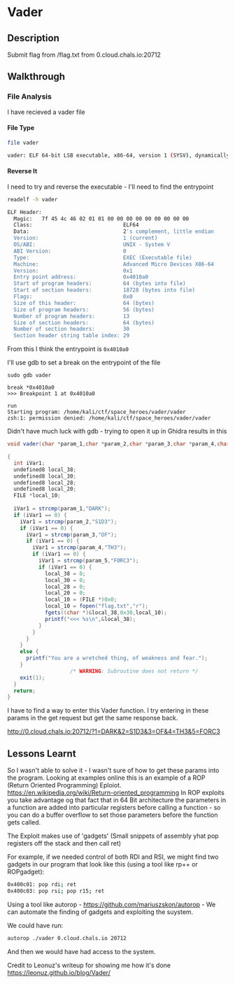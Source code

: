 # Vader

## Description

Submit flag from /flag.txt from 0.cloud.chals.io:20712

## Walkthrough

### File Analysis
I have recieved a vader file

#### File Type

```bash
file vader

vader: ELF 64-bit LSB executable, x86-64, version 1 (SYSV), dynamically linked, interpreter /lib64/ld-linux-x86-64.so.2, BuildID[sha1]=7d60f442a159c7fce6d6d5463b2200444210d82a, for GNU/Linux 3.2.0, not stripped
```

#### Reverse It
I need to try and reverse the executable - I'll need to find the entrypoint
```bash
readelf -h vader

ELF Header:
  Magic:   7f 45 4c 46 02 01 01 00 00 00 00 00 00 00 00 00 
  Class:                             ELF64
  Data:                              2's complement, little endian
  Version:                           1 (current)
  OS/ABI:                            UNIX - System V
  ABI Version:                       0
  Type:                              EXEC (Executable file)
  Machine:                           Advanced Micro Devices X86-64
  Version:                           0x1
  Entry point address:               0x4010a0
  Start of program headers:          64 (bytes into file)
  Start of section headers:          18728 (bytes into file)
  Flags:                             0x0
  Size of this header:               64 (bytes)
  Size of program headers:           56 (bytes)
  Number of program headers:         13
  Size of section headers:           64 (bytes)
  Number of section headers:         30
  Section header string table index: 29
```

From this I think the entrypoint is `0x4010a0`

I'll use gdb to set a break on the entrypoint of the file

```gdb
sudo gdb vader

break *0x4010a0
>>> Breakpoint 1 at 0x4010a0

run
Starting program: /home/kali/ctf/space_heroes/vader/vader 
zsh:1: permission denied: /home/kali/ctf/space_heroes/vader/vader

```

Didn't have much luck with gdb - trying to open it up in Ghidra results in this

```c#
void vader(char *param_1,char *param_2,char *param_3,char *param_4,char *param_5)

{
  int iVar1;
  undefined8 local_38;
  undefined8 local_30;
  undefined8 local_28;
  undefined8 local_20;
  FILE *local_10;
  
  iVar1 = strcmp(param_1,"DARK");
  if (iVar1 == 0) {
    iVar1 = strcmp(param_2,"S1D3");
    if (iVar1 == 0) {
      iVar1 = strcmp(param_3,"OF");
      if (iVar1 == 0) {
        iVar1 = strcmp(param_4,"TH3");
        if (iVar1 == 0) {
          iVar1 = strcmp(param_5,"FORC3");
          if (iVar1 == 0) {
            local_38 = 0;
            local_30 = 0;
            local_28 = 0;
            local_20 = 0;
            local_10 = (FILE *)0x0;
            local_10 = fopen("flag.txt","r");
            fgets((char *)&local_38,0x30,local_10);
            printf("<<< %s\n",&local_38);
          }
        }
      }
    }
    else {
      printf("You are a wretched thing, of weakness and fear.");
    }
                    /* WARNING: Subroutine does not return */
    exit(1);
  }
  return;
}
```

I have to find a way to enter this Vader function.
I try entering in these params in the get request but get the same response back.

http://0.cloud.chals.io:20712/?1=DARK&2=S1D3&3=OF&4=TH3&5=FORC3

## Lessons Learnt
So I wasn't able to solve it - I wasn't sure of how to get these params into the program.
Looking at examples online this is an example of a ROP (Return Oriented Programming) Eploiot.
https://en.wikipedia.org/wiki/Return-oriented_programming
In ROP exploits you take advantage og that fact that in 64 Bit architecture the parameters in a function are added into particular registers before calling a function - so you can do a buffer overflow to set those parameters before the function gets called.

The Exploit makes use of 'gadgets' (Small snippets of assembly yhat pop registers off the stack and then call ret)

For example, if we needed control of both RDI and RSI, we might find two gadgets in our program that look like this (using a tool like rp++ or ROPgadget):

```bash
0x400c01: pop rdi; ret
0x400c03: pop rsi; pop r15; ret
```

Using a tool like autorop - https://github.com/mariuszskon/autorop - We can automate the finding of gadgets and exploiting the suystem.

We could have run:
```bash
autorop ./vader 0.cloud.chals.io 20712 
```
And then we would have had access to the system.

Credit to Leonuz's writeup for showing me how it's done
https://leonuz.github.io/blog/Vader/